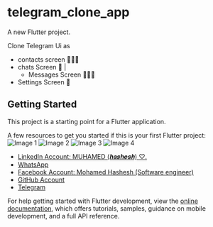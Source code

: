 # telegram_clone_app

A new Flutter project.

Clone Telegram Ui as 
  - contacts screen 👨‍👦‍👦
  - chats Screen 💬
      |
       - Messages Screen 🗿✍🏼
  - Settings Screen 🛞

## Getting Started

This project is a starting point for a Flutter application.

A few resources to get you started if this is your first Flutter project:
![Image 1](https://github.com/Muhamed-Hashesh/TelegramAppUI-Repo/assets/143091045/7f460f4f-820d-48c5-8105-e5670ff7396a)
![Image 2](https://github.com/Muhamed-Hashesh/TelegramAppUI-Repo/assets/143091045/86489fb1-49de-407a-b7f9-a976437a7d93)
![Image 3](https://github.com/Muhamed-Hashesh/TelegramAppUI-Repo/assets/143091045/a5c4cdf8-7368-4ba8-90ca-d81cf3f90357)
![Image 4](https://github.com/Muhamed-Hashesh/TelegramAppUI-Repo/assets/143091045/4e2b40ea-4a87-499b-a287-d1639f37cb15)

- [LinkedIn Account: MUHAMED (𝒉𝒂𝒔𝒉𝒆𝒔𝒉) ♡︎.](https://www.linkedin.com/in/muhamed-%E2%99%A1%EF%B8%8E-969309241/)
- [WhatsApp](https://api.whatsapp.com/send?phone=+201065122813)
- [Facebook Account: Mohamed Hashesh  (Software engineer)](https://www.facebook.com/mohammed.hashesh.503/)
- [GitHub Account](https://github.com/Muhamed-Hashesh)
- [Telegram](https://t.me/MUHAMED_7AS4H)

For help getting started with Flutter development, view the
[online documentation](https://docs.flutter.dev/), which offers tutorials,
samples, guidance on mobile development, and a full API reference.
